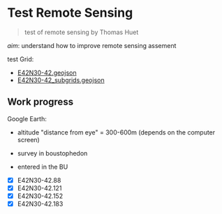 # Test Remote Sensing
> test of remote sensing by Thomas Huet

*aim*: understand how to improve remote sensing assement  

test Grid:
* [E42N30-42.geojson](https://github.com/eamena-project/eamena-arches-dev/blob/main/data/grids/E42N30-42.geojson)
* [E42N30-42_subgrids.geojson](https://github.com/eamena-project/eamena-arches-dev/blob/main/data/grids/E42N30-42_subgrids.geojson)

## Work progress

Google Earth:
* altitude "distance from eye" = 300-600m (depends on the computer screen)
* survey in boustophedon

* entered in the BU
- [x] E42N30-42.88
- [x] E42N30-42.121
- [x] E42N30-42.152
- [x] E42N30-42.183